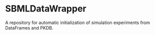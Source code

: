 # SBMLDataWrapper
A repository for automatic initialization of simulation experiments from DataFrames and PKDB.  
